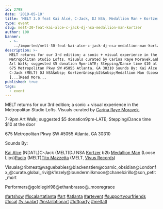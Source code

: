 ```yaml
---
id: 2798
date: '2019-05-10'
title: 'MELT 3.0 feat Kai Alcé, C-Jack, DJ NSA, Medallion Man + Kortzer - Loose Lips'
type: event
slug: melt-30-feat-kai-alce-c-jack-dj-nsa-medallion-man-kortzer
author: 100
banner:
  - >-
    ../imported/melt-30-feat-kai-alce-c-jack-dj-nsa-medallion-man-kortzer/image2798.jpeg
description: >-
  MELT returns for our 3rd edition; a sonic + visual experience in the
  Metropolitan Studio Lofts. Visuals curated by Carina Raye Moravek.&nbsp; 7-9pm
  Art Walk; suggested $5 donation 9pm-LATE; Stepping/Dance time $10 at the door
  675 Metropolitan Pkwy SW #5055 Atlanta, GA 30310 Sounds By: Kai Alce (NDATL)
  C-Jack (MELT) DJ NSA&nbsp; Kortzer&nbsp;b2b&nbsp;Medallion Man (Loose
  [...]Read More...
published: true
tags:
  - event
---
```

MELT returns for our 3rd edition; a sonic + visual experience in the Metropolitan Studio Lofts. Visuals curated by [Carina Raye Moravek](https://www.facebook.com/kina.raye.moravek). 

7-9pm Art Walk; suggested $5 donation9pm-LATE; Stepping/Dance time $10 at the door

675 Metropolitan Pkwy SW #5055 Atlanta, GA 30310

Sounds By:

[Kai Alce](https://www.facebook.com/kai.alce.9) (NDATL)C-Jack (MELT)DJ NSA [Kortzer](https://www.facebook.com/Kortzer/) b2b [Medallion Man](https://www.facebook.com/medallionmanmusic/) (Loose Lips)[Paolo](https://www.facebook.com/paolo.mentonelli) (MELT)[Tito Mazzetta](https://www.facebook.com/TitoMaz/) (MELT, [Vivus Records](https://www.facebook.com/vivusrecords/))

Visuals@ribmeat@vaguebabies@blackenstien@cosmic\_obsidian@Londonfx\_@curate.global\_rivi@k1nzely@loundermilkmoon@chanelcirillo@son\_petit\_mort

Performers@goldiegirl98@ethanbrasso@\_mooregrace

[#artshow](https://www.facebook.com/hashtag/artshow) [#localartatlanta](https://www.facebook.com/hashtag/localartatlanta) [#art](https://www.facebook.com/hashtag/art) [#atlanta](https://www.facebook.com/hashtag/atlanta) [#artevent](https://www.facebook.com/hashtag/artevent) [#supportyourfriends](https://www.facebook.com/hashtag/supportyourfriends) [#local](https://www.facebook.com/hashtag/local) [#visualart](https://www.facebook.com/hashtag/visualart) [#installationart](https://www.facebook.com/hashtag/installationart) [#loftparty](https://www.facebook.com/hashtag/loftparty) [#meltatl](https://www.facebook.com/hashtag/meltatl)